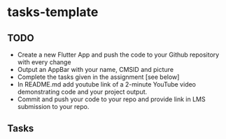# tasks-template

## TODO 
- Create a new Flutter App and push the code to your Github repository with every change
- Output an AppBar with your name, CMSID and picture
- Complete the tasks given in the assignment [see below]
- In README.md add youtube link of a 2-minute YouTube video demonstrating code and your project output.
- Commit and push your code to your repo and provide link in LMS submission to your repo.

## Tasks
